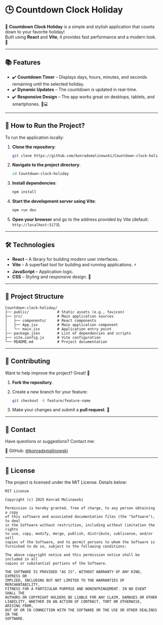 # 🕒 Countdown Clock Holiday

🎉 **Countdown Clock Holiday** is a simple and stylish application that counts down to your favorite holiday!  
Built using **React** and **Vite**, it provides fast performance and a modern look. 🌟

---

## 📚 Features

- ✔️ **Countdown Timer** – Displays days, hours, minutes, and seconds remaining until the selected holiday.  
- ✔️ **Dynamic Updates** – The countdown is updated in real-time.  
- ✔️ **Responsive Design** – The app works great on desktops, tablets, and smartphones. 📱💻  

---

## 🚀 How to Run the Project?

To run the application locally:

1. **Clone the repository**:  
   ```bash
   git clone https://github.com/konradxmalinowski/Countdown-clock-holiday.git
   ```

2. **Navigate to the project directory**:  
   ```bash
   cd Countdown-clock-holiday
   ```

3. **Install dependencies**:  
   ```bash
   npm install
   ```

4. **Start the development server using Vite**:  
   ```bash
   npm run dev
   ```

5. **Open your browser** and go to the address provided by Vite (default: `http://localhost:5173`).

---

## 🛠 Technologies

- **React** – A library for building modern user interfaces.  
- **Vite** – A superfast tool for building and running applications. ⚡  
- **JavaScript** – Application logic.  
- **CSS** – Styling and responsive design. 🎨  

---

## 📁 Project Structure

```
Countdown-clock-holiday/
├── public/             # Static assets (e.g., favicon)
├── src/                # Main application sources
│   ├── components/     # React components
│   ├── App.jsx         # Main application component
│   └── main.jsx        # Application entry point
├── package.json        # List of dependencies and scripts
├── vite.config.js      # Vite configuration
└── README.md           # Project documentation
```

---

## 🤝 Contributing

Want to help improve the project? Great! 🚀

1. **Fork the repository**.  
2. Create a new branch for your feature:  
   ```bash
   git checkout -b feature/feature-name
   ```

3. Make your changes and submit a **pull request**. 🎉

---

## 💬 Contact

Have questions or suggestions? Contact me:

📧 GitHub: [@konradxmalinowski](https://github.com/konradxmalinowski)  

---

## 📄 License

The project is licensed under the MIT License. Details below:

```
MIT License

Copyright (c) 2025 Konrad Malinowski

Permission is hereby granted, free of charge, to any person obtaining a copy
of this software and associated documentation files (the "Software"), to deal
in the Software without restriction, including without limitation the rights
to use, copy, modify, merge, publish, distribute, sublicense, and/or sell
copies of the Software, and to permit persons to whom the Software is
furnished to do so, subject to the following conditions:

The above copyright notice and this permission notice shall be included in all
copies or substantial portions of the Software.

THE SOFTWARE IS PROVIDED "AS IS", WITHOUT WARRANTY OF ANY KIND, EXPRESS OR
IMPLIED, INCLUDING BUT NOT LIMITED TO THE WARRANTIES OF MERCHANTABILITY,
FITNESS FOR A PARTICULAR PURPOSE AND NONINFRINGEMENT. IN NO EVENT SHALL THE
AUTHORS OR COPYRIGHT HOLDERS BE LIABLE FOR ANY CLAIM, DAMAGES OR OTHER
LIABILITY, WHETHER IN AN ACTION OF CONTRACT, TORT OR OTHERWISE, ARISING FROM,
OUT OF OR IN CONNECTION WITH THE SOFTWARE OR THE USE OR OTHER DEALINGS IN THE
SOFTWARE.
```
